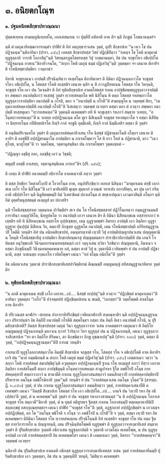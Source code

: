 <h1>๓. อนิยตกโณฺฑ</h1>
<h3>๑. ปฐมอนิยตสิกฺขาปทวณฺณนา</h3>
<p> ปุตฺตสเทฺทน   สามญฺญนิเทฺทสโต, เอกเสสนเยน วา ปุตฺตีปิ คหิตาติ อาห ติฯ นฺติ ภิกฺขูนํ โภชนานนฺตรํฯ</p>


<p> นฺติ ตํ เมถุนาทิอชฺฌาจารกมฺมํฯ ปาฬิยํ ติ อิทํ อตฺถุทฺธารวเสน วุตฺตํ, อุปริ สิกฺขาปเท ‘‘น เหว โข ปน ปฎิจฺฉนฺน’’นฺติอาทินา (ปารา. ๔๕๔) เอตสฺส สิกฺขาปทสฺส วิสยํ ปฎิกฺขิปิตฺวา ‘‘อลญฺจ โข โหติ มาตุคามํ ทุฎฺฐุลฺลาหิ วาจาหิ โอภาสิตุ’’นฺติ วิสยนฺตรภูตโสตรหสฺส วิสุํ วกฺขมานตฺตา, อิธ ปน จกฺขุรโหว อธิเปฺปโต ‘‘ปฎิจฺฉเนฺน อาสเน’’ติอาทิวจนโต, ‘‘สกฺกา โหติ เมถุนํ ธมฺมํ ปฎิเสวิตุ’’นฺติ วุตฺตตฺตา จฯ เตนาห ติอาทิฯ ติ รโหนิสชฺชาปตฺติยา ววตฺถานํฯ</p>


<p>อิทานิ จกฺขุรเหเนว อาปตฺติํ ปริจฺฉินฺทิตฺวา ทเสฺสโนฺต ติอาทิมาหฯ ติ อิมินา ปฎิจฺฉนฺนภาวโต จกฺขุสฺส รโหว อธิเปฺปโต, น โสตสฺส รโหติ ทเสฺสติฯ เตนาห นฺติฯ น หิ กวาฎปิทหเนน โสตสฺส รโห วิคจฺฉติ, จกฺขุสฺส รโห เอว ปน วิคจฺฉติฯ ติ อิทํ ทุติยสิกฺขาปเท อาคตโสตสฺส รเหน อาปชฺชิตพฺพทุฎฺฐุลฺลวาจาปตฺติยา สพฺพถา อนาปตฺติภาวํ ทเสฺสตุํ วุตฺตํฯ ทฺวาทสหตฺถโต พหิ นิสิโนฺน หิ ตตฺถ โสตสฺส รหสพฺภาวโต ทุฎฺฐุลฺลวาจาปตฺติยา อนาปตฺติํ น กโรติ, ตถา จ ‘‘อนาปตฺติํ น กโรตี’’ติ สามญฺญโต น วตฺตพฺพํ สิยา, ‘‘เมถุนกายสํสคฺคาปตฺตีหิ อนาปตฺติํ กโรตี’’ติ วิเสเสตฺวา วตฺตพฺพํ ภเวยฺยฯ ตสฺมา ตถา ตํ อวตฺวา สพฺพถา อนาปตฺติํ ทเสฺสตุเมว ‘‘ทฺวาทสหเตฺถ’’ติ วุตฺตนฺติ คเหตพฺพํฯ ยทิ หิ จกฺขุเสฺสว  รหภาวํ สนฺธาย วเทยฺย, ‘‘อโนฺตทฺวาทสหเตฺถ’’ติ น วเทยฺย อปฺปฎิจฺฉเนฺน ตโต ทูเร นิสิเนฺนปิ จกฺขุสฺส รหาสมฺภวโต ฯ ยสฺมา นิสีทิตฺวา นิทฺทายโนฺต กปิมิทฺธปเรโต กิญฺจิ กาลํ จกฺขูนิ อุมฺมีเลติ, กิญฺจิ กาลํ นิมฺมีเลติฯ ตสฺมา ติ วุตฺตํฯ</p>


<p>ติ อนฺติมปริเจฺฉทโต วุตฺตํฯ ติ เมถุนกายสํสคฺคาทิวเสน รโห นิสชฺชํ ปฎิชานมาโนติ อโตฺถฯ เตนาห ติอาทิฯ ติ อลชฺชีปิ อปฺปฎิชานมาโน อาปตฺติยา น กาเรตโพฺพวฯ โส หิ ยาว โทสํ น ปฎิชานาติ, ตาว ‘‘เนว สุโทฺธ, นาสุโทฺธ’’ติ วา วตฺตโพฺพ, วตฺตานุสนฺธินา ปน กาเรตโพฺพฯ วุตฺตเญฺหตํ –</p>


<p>
‘‘ปฎิญฺญา ลชฺชีสุ กตา, อลชฺชีสุ เอวํ น วิชฺชติ;  
  
พหุมฺปิ อลชฺชี ภาเสยฺย, วตฺตานุสนฺธิเตน การเย’’ติฯ (ปริ. ๓๕๙);  
</p>
  
<p>ติ เอตฺถ ติ ปาฬิยํ อนาคตมฺปิ อธิการโต อาคตเมวาติ กตฺวา วุตฺตํฯ</p>


<p>ติ ตสฺส อิทฺธิยา วิคตาสโงฺกปิ ตํ โอวทโนฺต อาห, อนุปปริกฺขิตฺวา อเทเส นิสินฺนา ‘‘มาตุคาเมน สทฺธิํ เอกาสเน เถโร รโห นิสิโนฺน’’ติ เอวํ มาทิเสหิปิ ตุเมฺห ตุมฺหากํ อวณฺณํ วทาเปถ กถาปยิตฺถ, มา ปุน เอวํ กริตฺถาติ อธิปฺปาโยฯ นฺติ นิคูหิตพฺพมฺปิ อิมํ วิเสสาธิคมํ ปกาเสโนฺต ตํ สทฺธาเปตุเมว เอวมกาสินฺติ อโตฺถฯ นฺติ อิมํ อุตฺตริมนุสฺสธมฺมํ อเญฺญสํ มา ปกาสยิฯ</p>


<p> นฺติ รโหนิสชฺชสฺสาเท วตฺตมาเน ปาจิตฺติยํฯ สเจ ปน โส รโหนิสชฺชสฺสาทํ ปฎิวิโนเทตฺวา กมฺมฎฺฐานมนสิการาทินา อญฺญวิหิโต, นิทฺทูปคโต วา อนาปตฺติ เอวฯ เตนาห ติฯ ติ อิมินา นิสีทนกฺขเณ อสฺสาทาภาวํ ทเสฺสติฯ ยทิ หิ นิสีทนกฺขเณ อสฺสาโท อุปฺปเชฺชยฺย, เตน อุฎฺฐาตพฺพํฯ อิตรถา อาปตฺติ เอว อิตฺถิยา อุฎฺฐายุฎฺฐาย ปุนปฺปุนํ นิสีทเน วิย, ตตฺถาปิ ภิกฺขุสฺส  อุฎฺฐหโต อนาปตฺติ, เตน รโหนิสชฺชาปตฺติ อกิริยสมุฎฺฐานาปิ โหตีติ วทนฺติฯ อิทํ ปน อนิยตสิกฺขาปทํ, อนนฺตรญฺจาติ เทฺวปิ วิสุํ อาปตฺติปญฺญาปนวเสน ปญฺญตฺตานิ น  โหนฺติ รโหนิสชฺชาทีสุ อาปตฺติยา สิกฺขาปทนฺตเรสุ ปญฺญตฺตตฺตาฯ ปาราชิกาทิอาปตฺตีหิ ปน เกนจิ โจทิตสฺส อนุวิชฺชเกหิ วินิจฺฉยการณนยทสฺสนตฺถํ เอวํ วตฺถุวเสน ทฺวิธา วิภชิตฺวา ปญฺญตฺตานิ, อิมาเนว จ ยสฺมา ภิกฺขุนีนมฺปิ วินิจฺฉยนยคฺคหณาย อลํ, ตสฺมา ตาสํ วิสุํ น วุตฺตานีติ เวทิตพฺพํฯ ยํ ปน อาปตฺติํ ปฎิชานาติ, ตสฺส วเสเนตฺถ องฺคเภโท เวทิตโพฺพฯ เตเนว ‘‘อยํ ธโมฺม อนิยโต’’ติ วุตฺตํฯ</p>


<p>อิธ อนิยตวเสน วุตฺตานํ ปาราชิกสงฺฆาทิเสสปาจิตฺติยานํ ติณฺณมฺปิ อญฺญมญฺญํ สทิสสมุฎฺฐานาทิตาย วุตฺตํ ติฯ</p>

</p>


<h3>๒. ทุติยอนิยตสิกฺขาปทวณฺณนา</h3>
<p> ‘‘น ลภติ มาตุคาเมน สทฺธิํ เอโก เอกาย…เป.… นิสชฺชํ กเปฺปตุ’’นฺติ อวตฺวา ‘‘ปฎิกฺขิตฺตํ มาตุคาเมนา’’ติอาทินา วุตฺตตฺตา ‘‘เอโก’’ติ ปจฺจตฺตปทํ ปฎิกฺขิตฺตปเทน น สเมติ, ‘‘เอกสฺสา’’ติ วตฺตโพฺพติ สาเธโนฺต อาห ติอาทิฯ</p>


<p> ติ ปริเวณสฺส มาฬกํฯ -สเทฺทน ปาการาทิปริกฺขิตฺตํ เจติยมาฬกาทิํ สงฺคณฺหาติฯ นฺติ อปฺปฎิจฺฉนฺนฎฺฐาเน เอว ปริยาปนฺนํฯ อิธ อิตฺถีปิ อนาปตฺติํ กโรตีติ สมฺพโนฺธฯ กสฺมา ปน อิตฺถี อิเธว อนาปตฺติํ กโรติ, น ปุริมสิกฺขาปเทติ? อิมสฺส สิกฺขาปทสฺส เมถุนํ วินา ทุฎฺฐุลฺลวาจาย วเสน อาคตตฺตาฯ เมถุนเมว หิ อิตฺถิโย อญฺญมญฺญํ ปฎิจฺฉาเทนฺติ มหาวเน ทฺวารํ วิวริตฺวา  วิยฯ ทุฎฺฐุลฺลํ ปน น ปฎิจฺฉาเทนฺติ, เตเนว ทุฎฺฐุลฺลวาจาสิกฺขาปเท ‘‘ยา ตา อิตฺถิโย หิริมนา, ตา นิกฺขมิตฺวา ภิกฺขู อุชฺฌาเปสุ’’นฺติ (ปารา. ๒๘๓) วุตฺตํ, ตสฺมา  ติ วุตฺตํ, ‘‘อปฺปฎิจฺฉนฺนฎฺฐานตฺตา’’ติปิ การณํ วทนฺติฯ</p>


<p>กาเยนาปิ ทุฎฺฐุโลฺลภาสสมฺภวโต อิมสฺมิํ สิกฺขาปเท จกฺขุสฺส รโห, โสตสฺส รโห จ อธิเปฺปโตติ อาห ติอาทิฯ เกจิ ปน  ‘‘นาลํ กมฺมนิยนฺติ น สกฺกา โหติ เมถุนํ ธมฺมํ ปฎิเสวิตุ’นฺติ (ปารา. ๔๕๔) เอตฺตกเมว วตฺวา ‘น สกฺกา โหติ กายสํสคฺคํ สมาปชฺชิตุ’นฺติ อวุตฺตตฺตา อปฺปฎิจฺฉเนฺนปิ ฐาเน รโห อเญฺญสํ อภาวํ ทิสฺวา เอกาย  อิตฺถิยา กายสํสโคฺคปิ สกฺกา อาปชฺชิตุนฺติ อโนฺตทฺวาทสหเตฺถ สวนูปจาเร ฐิโต อพธิโรปิ อโนฺธ กายสํสคฺคสฺสาปิ สพฺภาวาภาวํ น ชานาตีติ กาเยน ทุฎฺฐุโลฺลภาสนสพฺภาวํ อมนสิกตฺวาปิ กายสํสคฺคาปตฺติยาปิ ปริหาราย อนโนฺธ อพธิโรติอาทิ วุตฺต’’นฺติ วทนฺติฯ ยํ ปน  ‘‘กายสํสคฺควเสน อนโนฺธ วุโตฺต’’ติ (สารตฺถ. ฎี. ๒.๔๕๓) วุตฺตํ, ตํ ปน กาเยน ทุฎฺฐุโลฺลภาสนสมฺภวํ อมนสิกตฺวา วุตฺตํ, กายสํสคฺควเสนาปีติ คเหตพฺพํฯ เตเนว ‘‘อิมสฺมิํ สิกฺขาปเท โสตสฺส รโห เอว อธิเปฺปโต…เป.… เกนจิ ปน ‘เทฺวปิ รหา อิธ อธิเปฺปตา’ติ วุตฺตํ, ตํ น คเหตพฺพ’’นฺติ วุตฺตํฯ ยํ ปน จกฺขุสฺส รหาภาวสาธนตฺถํ ‘‘น หิ อปฺปฎิจฺฉเนฺน โอกาเส จกฺขุสฺส รโห สมฺภวตี’’ติอาทิ วุตฺตํ, ตํ น ยุตฺตํ อติทูรตเร ฐิตสฺส กาเยน โอภาสนมฺปิ หตฺถคฺคาหาทีนิปิ สลฺลเกฺขตุํ อสกฺกุเณยฺยตฺตาฯ เตเนว ปาฬิยํ ‘‘จกฺขุสฺส รโห’’ติ วุตฺตํ, อฎฺฐกถายํ อปฺปฎิกฺขิตฺตํฯ น เกวลญฺจ อปฺปฎิกฺขิตฺตํ, อถ โข ‘‘อนโนฺธ พธิโรติ จ อโนฺธ วา อพธิโรปิ น กโรตี’’ติ จ วุตฺตํ, ตสฺมา เทฺวปิ รหา อิธ คเหตพฺพาฯ ติอิมินา โสตสฺส รโห ทฺวาทสหเตฺถน ปริจฺฉิโนฺนติ อิทํ ทเสฺสติฯ จกฺขุสฺส รโห ปน ยตฺถ ฐิตสฺส กายวิการาทโย น ปญฺญายนฺติ, เตน ปริจฺฉินฺทิตโพฺพติ ทฎฺฐพฺพํฯ ติ ทุฎฺฐุลฺลวาจาสงฺฆาทิเสสํ สนฺธาย วุตฺตํฯ ติ ปุริมสิกฺขาปเท วุเตฺตหิ อธิกวเสน ทุฎฺฐุลฺลาปตฺติ จ วุตฺตาติ เอวมโตฺถ คเหตโพฺพ, น ปน ทุฎฺฐุลฺลาปตฺติ เอวาติ กายสํสคฺคสฺสาปิ อิธ คเหตพฺพโตฯ เตเนว ติ  เอตฺตกเมว วุตฺตํ, อิตรถา ‘‘กายสํสคฺคญฺจา’’ติ วตฺตพฺพํ ภเวยฺยฯ</p>


<p>นฺติอาทิ ปน ปุริมสิกฺขาปเท อาคเตหิ อธิกสฺส ทุฎฺฐุลฺลวาจาสงฺฆาทิเสสสฺส วเสน วุตฺตํ กายสํสคฺคาทีนมฺปิ ปุริมสิกฺขาปเท เอว วุตฺตตฺตา, อิธ ปน น วุตฺตนฺติปิ วทนฺติ, วีมํสิตฺวา คเหตพฺพํฯ</p>

</p>

</p>





